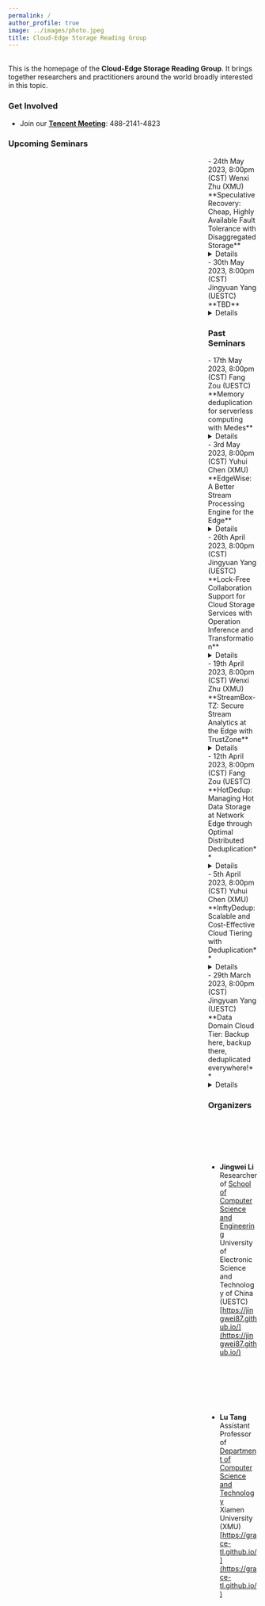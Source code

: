 ```yaml
---
permalink: /
author_profile: true
image: ../images/photo.jpeg
title: Cloud-Edge Storage Reading Group
---
```


<br>This is the homepage of the **Cloud-Edge Storage Reading Group**. It brings together researchers and practitioners around the world broadly interested in this topic.  

### Get Involved
- Join our **[Tencent Meeting](https://meeting.tencent.com/dm/ZNbtfdeO5GNk)**: 488-2141-4823


### Upcoming Seminars

<span src="" style="float:right;width:100px;height:100px;margin-top:00px">
- 24th May 2023, 8:00pm (CST)  
Wenxi Zhu (XMU) <br>
**Speculative Recovery: Cheap, Highly Available Fault Tolerance with Disaggregated Storage**  <details>**Conference:**  ATC ’19<br>
**Abstract:** The ubiquity of disaggregated storage in cloud computing has led to a nascent technique for fault tolerance: instead of utilizing application-level replication, newly-launched backup instances recover application state from disaggregated storage (REDS) after a primary's failure. Attractively, REDS provides fault tolerance at a much lower cost than traditional replication schemes, wherein at least two instances are running. Failover in REDS is slow, however, because it sequentially first detects primary failure and only then starts recovery on a backup.<br>We propose speculative recovery to accelerate failover and thus increase the availability of applications using REDS. Instead of proceeding with failover sequentially, speculative recovery safely and efficiently parallelizes detecting primary failure and running recovery on a backup, by employing our new super and collapse primitives for disaggregated storage. Our implementation and evaluation of speculative recovery demonstrate that it considerably reduces failover time.<br>
**Link:** [https://www.usenix.org/conference/atc22/presentation/li-nanqinqin](https://www.usenix.org/conference/atc22/presentation/li-nanqinqin) </details>

<span src="" style="float:right;width:100px;height:100px;margin-top:00px">
- 30th May 2023, 8:00pm (CST)  
Jingyuan Yang (UESTC) <br>
**TBD**  <details>**Conference:**  <br>
**Abstract:** <br>
**Link:** []() </details>

### Past Seminars

<span src="" style="float:right;width:100px;height:100px;margin-top:00px">
- 17th May 2023, 8:00pm (CST)  
Fang Zou (UESTC) <br>
**Memory deduplication for serverless computing with Medes**  <details>**Conference:**  EuroSys ’22<br>
**Abstract:** Serverless platforms today impose rigid trade-offs between resource use and user-perceived performance. Limited controls, provided via toggling sandboxes between warm and cold states and keep-alives, force operators to sacrifice significant resources to achieve good performance. We present a serverless framework, Medes, that breaks the rigid trade-off and allows operators to navigate the trade-off space smoothly. Medes leverages the fact that the warm sandboxes running on serverless platforms have a high fraction of duplication in their memory footprints. We exploit these redundant chunks to develop a new sandbox state, called a dedup state, that is more memory-efficient than the warm state and faster to restore from than the cold state. We develop novel mechanisms to identify memory redundancy at minimal overhead while ensuring that the dedup containers' memory footprint is small. Finally, we develop a simple sandbox management policy that exposes a narrow, intuitive interface for operators to trade-off performance for memory by jointly controlling warm and dedup sandboxes. Detailed experiments with a prototype using real-world serverless workloads demonstrate that Medes can provide up to 1×-2.75× improvements in the end-to-end latencies. The benefits of Medes are enhanced in memory pressure situations, where Medes can provide up to 3.8× improvements in end-to-end latencies. Medes achieves this by reducing the number of cold starts incurred by 10--50% against the state-of-the-art baselines. <br>
**Link:** [https://dl.acm.org/doi/abs/10.1145/3492321.3524272](https://dl.acm.org/doi/abs/10.1145/3492321.3524272)  <br> 
**Presentation Slides:** [pdf](../files/Medes.pdf)</details>

<span src="" style="float:right;width:100px;height:100px;margin-top:00px">
- 3rd May 2023, 8:00pm (CST)  
Yuhui Chen (XMU) <br>
**EdgeWise: A Better Stream Processing Engine for the Edge**  <details>**Conference:**  ATC ’19<br>
**Abstract:** Many Internet of Things (IoT) applications would benefit if streams of data could be analyzed rapidly at the Edge, near the data source. However, existing Stream Processing Engines (SPEs) are unsuited for the Edge because their designs assume Cloud-class resources and relatively generous throughput and latency constraints.<br>This paper presents EdgeWise, a new Edge-friendly SPE, and shows analytically and empirically that EdgeWise improves both throughput and latency. The key idea of EdgeWise is to incorporate a congestion-aware scheduler and a fixed-size worker pool into an SPE. Though this idea has been explored in the past, we are the first to apply it to modern SPEs and we provide a new queue-theoretic analysis to support it. In our single-node and distributed experiments we compare EdgeWise to the state-of-the-art Storm system. We report up to a 3x improvement in throughput while keeping latency low.<br>
**Link:** [https://www.usenix.org/conference/atc19/presentation/fu](https://www.usenix.org/conference/atc19/presentation/fu)  <br> 
**Presentation Slides:** [pdf](../files/ATC'19_EdgeWise_reading.pdf)</details>

<span src="" style="float:right;width:100px;height:100px;margin-top:00px">
- 26th April 2023, 8:00pm (CST)  
Jingyuan Yang (UESTC) <br>
**Lock-Free Collaboration Support for Cloud Storage Services with Operation Inference and Transformation**  <details>**Conference:**  FAST ’20<br>
**Abstract:** This paper studies how today’s cloud storage services support collaborative file editing. As a tradeoff for transparency/user-friendliness, they do not ask collaborators to use version control systems but instead implement their own heuristics for handling conflicts, which however often lead to unexpected and undesired experiences. With measurements and reverse engineering, we unravel a number of their design and implementation issues as the root causes of poor experiences. Driven by the findings, we propose to reconsider the collaboration support of cloud storage services from a novel perspective of operations without using any locks. To enable this idea, we design intelligent approaches to the inference and transformation of users’ editing operations, as well as optimizations to the maintenance of files’ historic versions. We build an open-source system UFC2 (User-Friendly Collaborative Cloud) to embody our design, which can avoid most (98%) conflicts with little (2%) time overhead. <br>
**Link:** [https://www.usenix.org/conference/fast20/presentation/chen](https://www.usenix.org/conference/fast20/presentation/chen) <br> 
**Presentation Slides:** [pdf](../files/Lock-free.pdf)</details>

<span src="" style="float:right;width:100px;height:100px;margin-top:00px">
- 19th April 2023, 8:00pm (CST)  
Wenxi Zhu (XMU) <br>
**StreamBox-TZ: Secure Stream Analytics at the Edge with TrustZone**  <details>**Conference:** ATC ’19<br>
**Abstract:** While it is compelling to process large streams of IoT data on the cloud edge, doing so exposes the data to a sophisticated, vulnerable software stack on the edge and hence security threats. To this end, we advocate isolating the data and its computations in a trusted execution environment (TEE) on the edge, shielding them from the remaining edge software stack which we deem untrusted.<br>This approach faces two major challenges: (1) executing high-throughput, low-delay stream analytics in a single TEE, which is constrained by a low trusted computing base (TCB) and limited physical memory; (2) verifying execution of stream analytics as the execution involves untrusted software components on the edge. In response, we present StreamBox-TZ (SBT), a stream analytics engine for an edge platform that offers strong data security, verifiable results, and good performance. SBT contributes a data plane designed and optimized for a TEE based on ARM TrustZone. It supports continuous remote attestation for analytics correctness and result freshness while incurring low overhead. SBT only adds 42.5 KB executable to the TCB (16% of the entire TCB). On an octa core ARMv8 platform, it delivers the state-of-the-art performance by processing input events up to 140 MB/sec (12M events/sec) with sub-second delay. The overhead incurred by SBT’s security mechanism is less than 25%.<br>
**Link:** [https://www.usenix.org/conference/atc19/presentation/park-heejin](https://www.usenix.org/conference/atc19/presentation/park-heejin) <br> 
**Presentation Slides:** [pdf](../files/SBT.pdf)</details>

<span src="" style="float:right;width:100px;height:100px;margin-top:00px">
- 12th April 2023, 8:00pm (CST)  
Fang Zou (UESTC) <br>
**HotDedup: Managing Hot Data Storage at Network Edge through Optimal Distributed Deduplication**  <details>**Conference:**  INFOCOM ’20<br>
**Abstract:** The rapid growth of computing capabilities at network edge calls for efficient management frameworks that not only considers placing hot data on edge storage for best accessibility and performance, but also makes optimal utilization of edge storage space. In this paper, we solve a joint optimization problem by exploiting both data popularity (for optimal data access performance) and data similarity (for optimal storage space efficiency). We show that the proposed optimization is NP- hard and develop a 2⌈2Γ⌉ - 1 + ϵ-approximation algorithm by (i) making novel use of δ-similarity graph to capture pairwise data similarity and (ii) leveraging the k-MST algorithm to solve a Prize Collecting Steiner Tree problem on the graph. The proposed algorithm is prototyped using an open-source distributed storage system, Cassandra. We evaluate its performance extensively on a real-world testbed and with respect to real-world IoT datasets. The algorithm is shown to achieve over 55% higher edge service rate and reduces request response time by about 30%. <br>
**Link:** [https://ieeexplore.ieee.org/abstract/document/9155233/](https://ieeexplore.ieee.org/abstract/document/9155233/) <br> 
**Presentation Slides:** [pdf](../files/HotDedup.pdf)</details>

<span src="" style="float:right;width:100px;height:100px;margin-top:00px">
- 5th April 2023, 8:00pm (CST)  
Yuhui Chen (XMU) <br>
**InftyDedup: Scalable and Cost-Effective Cloud Tiering with Deduplication**  <details>**Conference:**  FAST ’23<br>
**Abstract:** Cloud tiering is the process of moving selected data from on-premise storage to the cloud, which has recently become important for backup solutions. As subsequent backups usually contain repeating data, deduplication in cloud tiering can significantly reduce cloud storage utilization, and hence costs.<br>In this paper, we introduce InftyDedup, a novel system for cloud tiering with deduplication. Unlike existing solutions, it maximizes scalability by utilizing cloud services not only for storage but also for computation. Following a distributed batch approach with dynamically assigned cloud computation resources, InftyDedup can deduplicate multi-petabyte backups from multiple sources at costs on the order of a couple of dollars. Moreover, by selecting between hot and cold cloud storage based on the characteristics of each data chunk, our solution further reduces the overall costs by up to 26%–44%. InftyDedup is implemented in a state-of-the-art commercial backup system and evaluated in the cloud of a hyperscaler. <br>
**Link:** [https://www.usenix.org/conference/fast23/presentation/kotlarska](https://www.usenix.org/conference/fast23/presentation/kotlarska) <br> 
**Presentation Slides:** [pdf](../files/FAST'23_InftyDedup_reading_2.pdf)</details>

<span src="" style="float:right;width:100px;height:100px;margin-top:00px">
- 29th March 2023, 8:00pm (CST)  
Jingyuan Yang (UESTC) <br>
**Data Domain Cloud Tier: Backup here, backup there, deduplicated everywhere!** <details>**Conference:** ATC ’19 <br>
**Abstract:** Data Domain has added a cloud tier capability to its onpremises storage appliance, allowing clients to achieve the cost benefits of deduplication in the cloud. While there were many architectural changes necessary to support a cloud tier in a mature storage product, in this paper, we focus on innovations needed to support key functionality for customers. Consider typical customer interactions: First, a customer determines which files to migrate to the cloud by estimating how much space will be freed on the on-premises Data Domain appliance. Second, a customer transfers selected files to the cloud and later restores files back. Finally, a customer deletes a file in the cloud when its retention period has expired. Each of these operations requires significant architectural changes and new algorithms to address both the impact of deduplicated storage and the latency and expense of cloud object storage. We also present analysis from deployed cloud tier systems. As an example, some customers have moved more than 20PB of logical data to the cloud tier and achieved a total compression factor (deduplication * local compression) of 40× or more, resulting in millions of dollars of cost savings. <br>
**Link:** [https://www.usenix.org/conference/atc19/presentation/duggal](https://www.usenix.org/conference/atc19/presentation/duggal) <br> 
**Presentation Slides:** [pdf](../files/data_domain_cloud_tier.pdf)</details>


<!-- <iframe width="560" height="315" src="https://www.youtube.com/embed/Dn_NkH-IEVA" title="YouTube video player" frameborder="0" allow="accelerometer; autoplay; clipboard-write; encrypted-media; gyroscope; picture-in-picture" allowfullscreen></iframe> -->

### Organizers

<span style="background-image:url('../images/ljw.jpg');background-size: cover;background-position-y: -20px; float:right;width:80px;height:90px;margin-top:00px"></span>
- **Jingwei Li**  
Researcher of [School of Computer Science and Engineering](https://www.scse.uestc.edu.cn/)<br>
 University of Electronic Science and Technology of China (UESTC)<br> [https://jingwei87.github.io/](https://jingwei87.github.io/)

<span style="background-image:url('../images/tl.jpg');background-size: cover; float:right;width:80px;height:100px;margin-top:00px"></span>
- **Lu Tang**  
Assistant Professor of [Department of Computer Science and Technology](https://cs.xmu.edu.cn/index.htm)<br>Xiamen University (XMU)<br>
[https://grace-tl.github.io/](https://grace-tl.github.io/)


